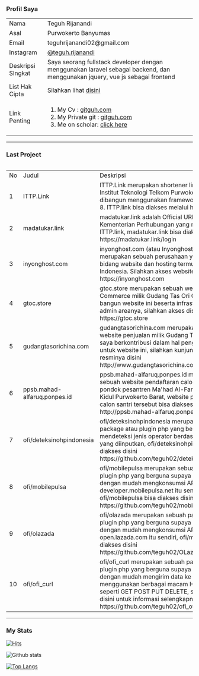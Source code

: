 <!-- ![Banner githubku](https://user-images.githubusercontent.com/43981051/97528783-1aa09680-19e1-11eb-8d65-1106590e1c05.png) -->
### Profil Saya
<table style="width: 100%">
<tr>
  <td>Nama </td>
  <td>Teguh Rijanandi </td>
 </tr>
  
  <tr>
  <td>Asal </td>
  <td>Purwokerto Banyumas </td>
 </tr>
 
  <tr>
  <td>Email </td>
  <td>teguhrijanandi02@gmail.com </td>
 </tr>
  
  
  <tr>
  <td>Instagram </td>
    <td> <a href="https://www.instagram.com/teguh.rijanandi/">@teguh.rijanandi </a> </td>
 </tr>
 
 
  <tr>
  <td>Deskripsi SIngkat </td>
  <td>Saya seorang fullstack developer dengan menggunakan laravel sebagai backend, dan menggunakan jquery, vue js sebagai frontend</td>
 </tr>
 
 
  <tr>
  <td>List Hak Cipta </td>
  <td>
    Silahkan lihat <a href="https://drive.google.com/drive/folders/1A1jX-hFdF8hY5g_Nm_U4WtdL4IWGRPzX?usp=sharing">disini</a>
  </td>
 </tr>
  
  <tr>
  <td>Link Penting </td>
  <td>
    <ol>
      <li> My Cv : <a href="https://www.canva.com/design/DAEtsdPUuyA/vFRQ0Ga9rHEOv-OrIJoewA/view?utm_content=DAEtsdPUuyA&utm_campaign=designshare&utm_medium=link&utm_source=publishsharelink">gitguh.com</a> </li>
      <li> My Private git : <a href="https://gitguh.com">gitguh.com</a> </li>
      <li> Me on scholar: <a href="https://scholar.google.com/citations?hl=id&user=uTo71-QAAAAJ">click here</a> </li>
     </ol>
  </td>
 </tr>
  
  
<table>
  
<hr>

### Last Project
<table style="width: 100%">
  <tr>     
    <td>
      No
    </td>
    <td>
      Judul
    </td>     
    <td>
      Deskripsi
    </td>
  </tr>
              
  <tr>
    <td>
      1
    </td>
  <td>
    ITTP.Link
  </td>
  
  <td>
    ITTP.Link merupakan shortener link official milik Institut Teknologi Telkom Purwokerto, ITTP.link dibangun menggunakan framework laravel versi 8. ITTP.link
    bisa diakses melalui http://ittp.link
  </td>
  </tr>

  <tr>
    <td>2</td>
    <td>madatukar.link</td>
    <td>madatukar.link adalah Official URL Shortener Kementerian Perhubungan yang mengadaptasi ITTP.link, madatukar.link bisa diakses di https://madatukar.link/login</td>
  </tr>

  <tr>
    <td>3</td>
    <td>inyonghost.com</td>
    <td>inyonghost.com (atau Inyonghost Indonesia) merupakan sebuah perusahaan yang bergerak di bidang website dan hosting termurah se-Indonesia. Silahkan akses website resminya disini https://inyonghost.com</td>
  </tr>

  <tr>
    <td>4</td>
    <td>gtoc.store</td>
    <td>gtoc.store merupakan sebuah website E-Commerce milik Gudang Tas Ori China, saya bangun website ini beserta infrastruktur API dan admin areanya, silahkan akses disini https://gtoc.store</td>
  </tr>

  <tr>
    <td>5</td>
    <td>gudangtasorichina.com</td>
    <td>gudangtasorichina.com merupakan sebuah website penjualan milik Gudang Tas Ori China, saya berkontribusi dalam hal pengingkatan SEO untuk website ini, silahkan kunjungi website resminya disini http://www.gudangtasorichina.com</td>
  </tr>
  
  <tr>
    <td>6</td>
    <td>ppsb.mahad-alfaruq.ponpes.id</td>
    <td>ppsb.mahad-alfaruq.ponpes.id merupakan sebuah website pendaftaran calon santri milik pondok pesantren Ma'had Al-Faruq Karanglewas Kidul Purwokerto Barat, website pendaftaran calon santri tersebut bisa diakses disini http://ppsb.mahad-alfaruq.ponpes.id/</td>
  </tr>
  
  <tr>
    <td>7</td>
    <td>ofi/deteksinohpindonesia</td>
    <td>ofi/deteksinohpindonesia merupakan sebuah package atau plugin php yang berguna untuk mendeteksi jenis operator berdasarkan nomor hp yang diinputkan, ofi/deteksinohpindonesia bisa diakses disini https://github.com/teguh02/deteksinohpindonesia</td>
  </tr>
  
  <tr>
    <td>8</td>
    <td>ofi/mobilepulsa</td>
    <td>ofi/mobilepulsa merupakan sebuah package atau plugin php yang berguna supaya kita dapat dengan mudah mengkonsumsi API dari developer.mobilepulsa.net itu sendiri, ofi/mobilepulsa bisa diakses disini https://github.com/teguh02/mobilePulsanet-Sdk</td>
  </tr>
  
  <tr>
    <td>9</td>
    <td>ofi/olazada</td>
    <td>ofi/olazada merupakan sebuah package atau plugin php yang berguna supaya kita dapat dengan mudah mengkonsumsi API dari open.lazada.com itu sendiri, ofi/mobilepulsa bisa diakses disini https://github.com/teguh02/OLazada</td>
  </tr>
  
  
  <tr>
    <td>10</td>
    <td>ofi/ofi_curl</td>
    <td>ofi/ofi_curl merupakan sebuah package atau plugin php yang berguna supaya kita dapat dengan mudah mengirim data ke server dengan menggunakan berbagai macam HTTP Method seperti GET POST PUT DELETE, silahkan lihat disini untuk informasi selengkapnya https://github.com/teguh02/ofi_ofi_curl</td>
  </tr>
</table>
              
<hr>

### My Stats
[![Hits](https://hits.seeyoufarm.com/api/count/incr/badge.svg?url=https%3A%2F%2Fgithub.com%2Fteguh02&count_bg=%2379C83D&title_bg=%23555555&icon=&icon_color=%23E7E7E7&title=Visit&edge_flat=false)](https://hits.seeyoufarm.com)

![Github stats](https://github-readme-stats.vercel.app/api?username=teguh02&show_icons=true&theme=dark)

[![Top Langs](https://github-readme-stats.vercel.app/api/top-langs/?username=teguh02&langs_count=12)](https://github.com/teguh02)
